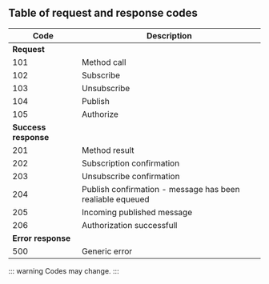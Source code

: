 ## Table of request and response codes

| Code | Description |
| ---- | ----------- |
| **Request** ||
| 101 | Method call |
| 102 | Subscribe |
| 103 | Unsubscribe |
| 104 | Publish |
| 105 | Authorize |
| **Success response** ||
| 201 | Method result |
| 202 | Subscription confirmation |
| 203 | Unsubscribe confirmation |
| 204 | Publish confirmation - message has been realiable equeued |
| 205 | Incoming published message |
| 206 | Authorization successfull |
| **Error response** ||
| 500 | Generic error |

::: warning
Codes may change.
:::
